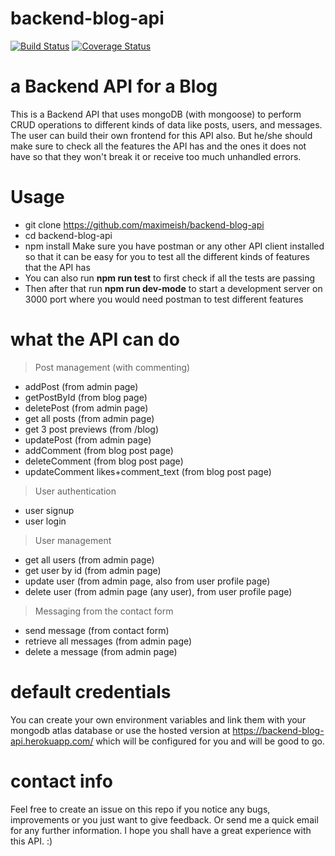 # backend-blog-api
[![Build Status](https://travis-ci.com/maximeish/backend-blog-api.svg?branch=develop)](https://travis-ci.com/maximeish/backend-blog-api)
[![Coverage Status](https://coveralls.io/repos/github/maximeish/backend-blog-api/badge.svg?branch=develop)](https://coveralls.io/github/maximeish/backend-blog-api?branch=develop)

# a Backend API for a Blog

This is a Backend API that uses mongoDB (with mongoose) to perform CRUD operations to different kinds of data like posts, users, and messages. The user can build
their own frontend for this API also. But he/she should make sure to check all the features the API has and the ones it does not have so that they won't break it or 
receive too much unhandled errors.

# Usage
- git clone https://github.com/maximeish/backend-blog-api
- cd backend-blog-api
- npm install
Make sure you have postman or any other API client installed so that it can be easy for you to test all the different kinds of features that the API has
- You can also run **npm run test** to first check if all the tests are passing 
- Then after that run **npm run dev-mode** to start a development server on 3000 port where you would need postman to test different features

# what the API can do

> Post management (with commenting)

- addPost (from admin page)
- getPostById (from blog page)
- deletePost (from admin page)
- get all posts (from admin page)
- get 3 post previews (from /blog)
- updatePost (from admin page)
- addComment (from blog post page)
- deleteComment (from blog post page)
- updateComment likes+comment_text (from blog post page)


> User authentication
- user signup
- user login

> User management

- get all users (from admin page)
- get user by id (from admin page)
- update user (from admin page, also from user profile page)
- delete user (from admin page (any user), from user profile page)

> Messaging from the contact form

- send message (from contact form)
- retrieve all messages (from admin page)
- delete a message (from admin page)

# default credentials
You can create your own environment variables and link them with your mongodb atlas database or use the hosted version at https://backend-blog-api.herokuapp.com/ which will be configured for you and will be good to go.

# contact info
Feel free to create an issue on this repo if you notice any bugs, improvements or you just want to give feedback.
Or send me a quick email for any further information. I hope you shall have a great experience with this API. :)
